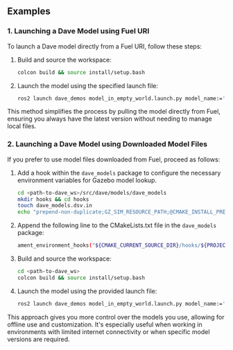 ## Examples

### 1. Launching a Dave Model using Fuel URI

To launch a Dave model directly from a Fuel URI, follow these steps:

1. Build and source the workspace:

   ```bash
   colcon build && source install/setup.bash
   ```

2. Launch the model using the specified launch file:

   ```bash
   ros2 launch dave_demos model_in_empty_world.launch.py model_name:='mossy_cinder_block'
   ```

This method simplifies the process by pulling the model directly from Fuel, ensuring you always have the latest version without needing to manage local files.

### 2. Launching a Dave Model using Downloaded Model Files

If you prefer to use model files downloaded from Fuel, proceed as follows:

1. Add a hook within the `dave_models` package to configure the necessary environment variables for Gazebo model lookup.

   ```bash
   cd <path-to-dave_ws>/src/dave/models/dave_models
   mkdir hooks && cd hooks
   touch dave_models.dsv.in
   echo "prepend-non-duplicate;GZ_SIM_RESOURCE_PATH;@CMAKE_INSTALL_PREFIX@/share/@PROJECT_NAME@" >> dave_models.dsv.in
   ```

2. Append the following line to the CMakeLists.txt file in the `dave_models` package:

   ```bash
   ament_environment_hooks("${CMAKE_CURRENT_SOURCE_DIR}/hooks/${PROJECT_NAME}.dsv.in")
   ```

3. Build and source the workspace:

   ```bash
   cd <path-to-dave_ws>
   colcon build && source install/setup.bash
   ```

4. Launch the model using the provided launch file:

   ```bash
   ros2 launch dave_demos model_in_empty_world.launch.py model_name:='nortek_dvl500_300'
   ```

This approach gives you more control over the models you use, allowing for offline use and customization. It's especially useful when working in environments with limited internet connectivity or when specific model versions are required.
